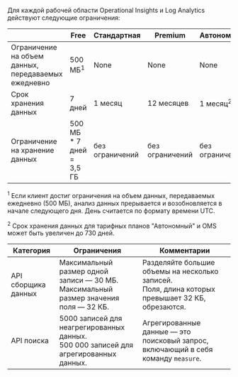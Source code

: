 
Для каждой рабочей области Operational Insights и Log Analytics действуют следующие ограничения:

|  | Free | Стандартная | Premium | Автономный | OMS |
| --- | --- | --- | --- | --- | --- |
| Ограничение на объем данных, передаваемых ежедневно |500 МБ<sup>1</sup> |None |None | None | None
| Срок хранения данных |7 дней |1 месяц |12 месяцев | 1 месяц<sup>2</sup> | 1 месяц<sup>2</sup>|
| Ограничение на хранение данных |500 МБ * 7 дней = 3,5 ГБ |без ограничений |без ограничений | без ограничений |без ограничений | 

<sup>1</sup> Если клиент достиг ограничения на объем данных, передаваемых ежедневно (500 МБ), анализ данных прерывается и возобновляется в начале следующего дня. День считается по формату времени UTC.

<sup>2</sup> Срок хранения данных для тарифных планов "Автономный" и OMS может быть увеличен до 730 дней.

| Категория | Ограничения | Комментарии
| --- | --- | --- |
| API сборщика данных | Максимальный размер одной записи — 30 МБ.<br>Максимальный размер значения поля — 32 КБ. | Разделяйте большие объемы на несколько записей.<br>Поля, длина которых превышает 32 КБ, обрезаются. |
| API поиска | 5000 записей для неагрегированных данных.<br>500 000 записей для агрегированных данных. | Агрегированные данные — это поисковый запрос, включающий в себя команду `measure`.
 


<!--HONumber=Jan17_HO4-->


